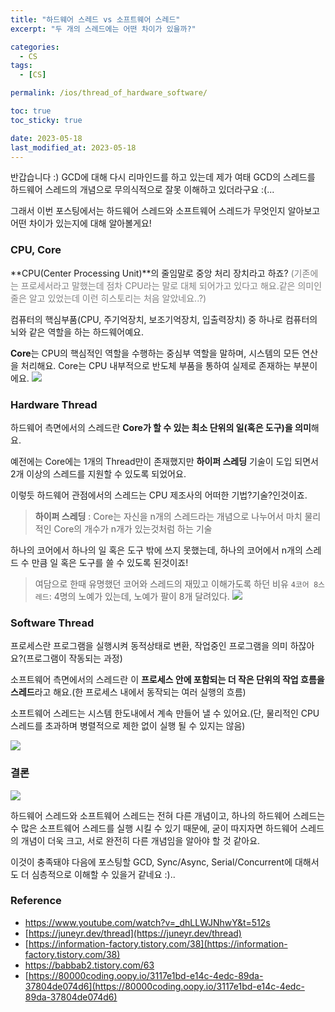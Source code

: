 ```yaml
---
title: "하드웨어 스레드 vs 소프트웨어 스레드"
excerpt: "두 개의 스레드에는 어떤 차이가 있을까?"

categories:
  - CS
tags:
  - [CS]

permalink: /ios/thread_of_hardware_software/

toc: true
toc_sticky: true

date: 2023-05-18
last_modified_at: 2023-05-18
---
```


반갑습니다 :)
GCD에 대해 다시 리마인드를 하고 있는데 제가 여태 GCD의 스레드를 하드웨어 스레드의 개념으로 무의식적으로 잘못 이해하고 있더라구요 :(...

그래서 이번 포스팅에서는 하드웨어 스레드와 소프트웨어 스레드가 무엇인지 알아보고 어떤 차이가 있는지에 대해 알아볼게요!

### CPU, Core
**CPU(Center Processing Unit)**의 줄임말로 중앙 처리 장치라고 하죠?
<span style="color: #808080">(기존에는 프로세서라고 말했는데 점차 CPU라는 말로 대체 되어가고 있다고 해요.같은 의미인줄은 알고 있었는데 이런 히스토리는 처음 알았네요..?)</span>

컴퓨터의 핵심부품(CPU, 주기억장치, 보조기억장치, 입출력장치) 중 하나로 컴퓨터의 뇌와 같은 역할을 하는 하드웨어예요.

**Core**는 CPU의 핵심적인 역할을 수행하는 중심부 역할을 말하며, 시스템의 모든 연산을 처리해요.
Core는 CPU 내부적으로 반도체 부품을 통하여 실제로 존재하는 부분이에요.
![](https://velog.velcdn.com/images/textobey/post/e55023eb-b924-493d-be5f-5b4ea16ba9c3/image.png)

### Hardware Thread

하드웨어 측면에서의 스레드란 **Core가 할 수 있는 최소 단위의 일(혹은 도구)을 의미**해요. 

예전에는 Core에는 1개의 Thread만이 존재했지만 **하이퍼 스레딩** 기술이 도입 되면서 2개 이상의 스레드를 지원할 수 있도록 되었어요.

이렇듯 하드웨어 관점에서의 스레드는 CPU 제조사의 어떠한 기법?기술?인것이죠.

> **하이퍼 스레딩**
: Core는 자신을 n개의 스레드라는 개념으로 나누어서 마치 물리적인 Core의 개수가 n개가 있는것처럼 하는 기술


하나의 코어에서 하나의 일 혹은 도구 밖에 쓰지 못했는데, 하나의 코어에서 n개의 스레드 수 만큼 일 혹은 도구를 쓸 수 있도록 된것이죠!

> 여담으로 한때 유명했던 코어와 스레드의 재밌고 이해가도록 하던 비유
`4코어 8스레드`: 4명의 노예가 있는데, 노예가 팔이 8개 달려있다.
![](https://velog.velcdn.com/images/textobey/post/245061fc-2978-4aac-a2b3-dc515afc76af/image.png)


### Software Thread

프로세스란 프로그램을 실행시켜 동적상태로 변환, 작업중인 프로그램을 의미 하잖아요?(프로그램이 작동되는 과정)

소프트웨어 측면에서의 스레드란 이 **프로세스 안에 포함되는 더 작은 단위의 작업 흐름을 스레드**라고 해요.(한 프로세스 내에서 동작되는 여러 실행의 흐름)

소프트웨어 스레드는 시스템 한도내에서 계속 만들어 낼 수 있어요.(단, 물리적인 CPU 스레드를 초과하며 병렬적으로 제한 없이 실행 될 수 있지는 않음)

![](https://velog.velcdn.com/images/textobey/post/959954c7-682d-4c6a-97c5-a034e384b13a/image.png)

### 결론

![](https://velog.velcdn.com/images/textobey/post/84056b1d-bdbb-4ea2-8546-087556c543c0/image.png)

하드웨어 스레드와 소프트웨어 스레드는 전혀 다른 개념이고,
하나의 하드웨어 스레드는 수 많은 소프트웨어 스레드를 실행 시킬 수 있기 때문에, 굳이 따지자면 하드웨어 스레드의 개념이 더욱 크고, 서로 완전히 다른 개념임을 알아야 할 것 같아요.

이것이 충족돼야 다음에 포스팅할 GCD, Sync/Async, Serial/Concurrent에 대해서도 더 심층적으로 이해할 수 있을거 같네요 :)..



### Reference

- [https://www.youtube.com/watch?v=_dhLLWJNhwY&t=512s ](https://www.youtube.com/watch?v=_dhLLWJNhwY&t=512s )
- [https://juneyr.dev/thread](https://juneyr.dev/thread)
- [https://information-factory.tistory.com/38](https://information-factory.tistory.com/38)
- [https://babbab2.tistory.com/63 ](https://babbab2.tistory.com/63 )
- [https://80000coding.oopy.io/3117e1bd-e14c-4edc-89da-37804de074d6](https://80000coding.oopy.io/3117e1bd-e14c-4edc-89da-37804de074d6)
